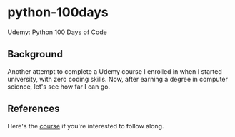 # python-100days

Udemy: Python 100 Days of Code

## Background

Another attempt to complete a Udemy course I enrolled in when I started university, with zero coding skills. Now, after earning a degree in computer science, let's see how far I can go.

## References

Here's the [course](https://www.udemy.com/course/100-days-of-code/?couponCode=ST15MT100124A) if you're interested to follow along.
